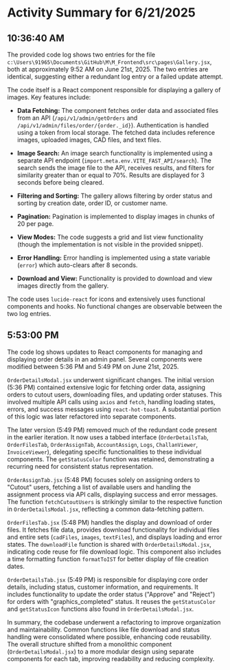 # Activity Summary for 6/21/2025

## 10:36:40 AM
The provided code log shows two entries for the file `c:\Users\91965\Documents\GitHub\M\M_Frontend\src\pages\Gallery.jsx`, both at approximately 9:52 AM on June 21st, 2025.  The two entries are identical, suggesting either a redundant log entry or a failed update attempt.

The code itself is a React component responsible for displaying a gallery of images.  Key features include:

* **Data Fetching:** The component fetches order data and associated files from an API (`/api/v1/admin/getOrders` and  `/api/v1/admin/files/order/{order._id}`).  Authentication is handled using a token from local storage.  The fetched data includes reference images, uploaded images, CAD files, and text files.

* **Image Search:**  An image search functionality is implemented using a separate API endpoint (`import.meta.env.VITE_FAST_API/search`).  The search sends the image file to the API, receives results, and filters for similarity greater than or equal to 70%. Results are displayed for 3 seconds before being cleared.

* **Filtering and Sorting:**  The gallery allows filtering by order status and sorting by creation date, order ID, or customer name.

* **Pagination:**  Pagination is implemented to display images in chunks of 20 per page.

* **View Modes:**  The code suggests a grid and list view functionality (though the implementation is not visible in the provided snippet).

* **Error Handling:**  Error handling is implemented using a state variable (`error`) which auto-clears after 8 seconds.

* **Download and View:** Functionality is provided to download and view images directly from the gallery.

The code uses `lucide-react` for icons and extensively uses functional components and hooks.  No functional changes are observable between the two log entries.


## 5:53:00 PM
The code log shows updates to React components for managing and displaying order details in an admin panel.  Several components were modified between 5:36 PM and 5:49 PM on June 21st, 2025.

`OrderDetailsModal.jsx` underwent significant changes. The initial version (5:36 PM) contained extensive logic for fetching order data, assigning orders to cutout users, downloading files, and updating order statuses.  This involved multiple API calls using `axios` and `fetch`,  handling loading states, errors, and success messages using `react-hot-toast`.  A substantial portion of this logic was later refactored into separate components.

The later version (5:49 PM)  removed much of the redundant code present in the earlier iteration. It now uses a tabbed interface (`OrderDetailsTab`, `OrderFilesTab`, `OrderAssignTab`, `AccountAssign`, `Logs`, `ChallanViewer`, `InvoiceViewer`), delegating specific functionalities to these individual components.  The `getStatusColor` function was retained, demonstrating a recurring need for consistent status representation.

`OrderAssignTab.jsx` (5:48 PM) focuses solely on assigning orders to "Cutout" users, fetching a list of available users and handling the assignment process via API calls, displaying success and error messages.  The function `fetchCutoutUsers`  is strikingly similar to the respective function in `OrderDetailsModal.jsx`, reflecting a common data-fetching pattern.

`OrderFilesTab.jsx` (5:48 PM) handles the display and download of order files.  It fetches file data, provides download functionality for individual files and entire sets (`cadFiles`, `images`, `textFiles`), and displays loading and error states. The `downloadFile` function is shared with `OrderDetailsModal.jsx`,  indicating code reuse for file download logic.  This component also includes a time formatting function `formatToIST` for better display of file creation dates.

`OrderDetailsTab.jsx` (5:49 PM) is responsible for displaying core order details, including status, customer information, and requirements. It includes functionality to update the order status ("Approve" and "Reject") for orders with "graphics_completed" status.  It reuses the `getStatusColor` and `getStatusIcon` functions also found in  `OrderDetailsModal.jsx`.


In summary, the codebase underwent a refactoring to improve organization and maintainability.  Common functions like file download and status handling were consolidated where possible, enhancing code reusability.  The overall structure shifted from a monolithic component (`OrderDetailsModal.jsx`) to a more modular design using separate components for each tab, improving readability and reducing complexity.
